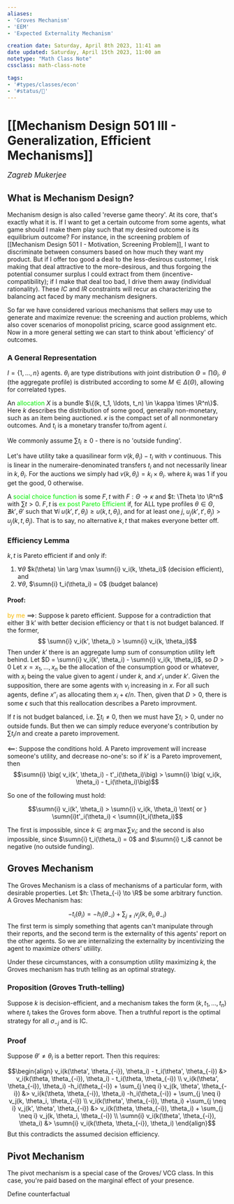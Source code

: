 ```yaml
---
aliases:
- 'Groves Mechanism'
- 'EEM'
- 'Expected Externality Mechanism'

creation date: Saturday, April 8th 2023, 11:41 am
date updated: Saturday, April 15th 2023, 11:00 am
notetype: "Math Class Note"
cssclass: math-class-note

tags: 
- '#types/classes/econ'
- '#status/🚧'
---
```


# [[Mechanism Design 501 III - Generalization, Efficient Mechanisms]]

<span style = "font-size:120%"><i >Zagreb Mukerjee </i></span>

## What is Mechanism Design?

Mechanism design is also called 'reverse game theory'. At its core, that's exactly what it is. If I want to get a certain outcome from some agents, what game should I make them play such that my desired outcome is its equilibrium outcome? For instance, in the screening problem of [[Mechanism Design 501 I - Motivation, Screening Problem]], I want to discriminate between consumers based on how much they want my product. But if I offer too good a deal to the less-desirous customer, I risk making that deal attractive to the more-desirous, and thus forgoing the potential consumer surplus I could extract from them (incentive-compatibility); if I make that deal too bad, I drive them away (individual rationality). These $IC$ and $IR$ constraints will recur as characterizing the balancing act faced by many mechanism designers. 

So far we have considered various mechanisms that sellers may use to generate and maximize revenue: the screening and auction problems, which also cover scenarios of monopolist pricing, scarce good assignment etc. Now in a more general setting we can start to think about 'efficiency' of outcomes. 

### A General Representation

$I = \{ 1, \ldots, n \}$ agents. $\theta_i$ are type distributions with joint distribution $\Theta = \prod \Theta_i$. $\theta$ (the aggregate profile) is distributed according to some $M \in \Delta(\Theta)$, allowing for correlated types. 

An <font color=gree>allocation</font> $X$ is a bundle $\{(k, t_1, \ldots, t_n) \in \kappa \times \R^n\}$. Here $k$ describes the distribution of some good, generally non-monetary, such as an item being auctioned. $\kappa$ is the compact set of all nonmonetary outcomes. And $t_i$ is a monetary transfer to/from agent $i$. 

We commonly assume $\sum t_i \geq 0$ - there is no 'outside funding'. 

Let's have utility take a quasilinear form $v(k, \theta_i) - t_i$ with $v$ continuous. This is linear in the numeraire-denominated transfers $t_i$ and not necessarily linear in $k, \theta_i$. For the auctions we simply had $v(k, \theta_i) = k_i \times \theta_i$. where $k_i$ was $1$ if you get the good, $0$ otherwise. 

A <font color=gree>social choice function</font> is some $F, t$ with $F: \Theta \to \kappa$ and $t: \Theta \to \R^n$ with $\sum t > 0$. $F,t$ is <font color=gree>ex post Pareto Efficient</font> if, for ALL type profiles $\theta \in \Theta$, $\nexists k', \theta'$ such that $\forall i$ $u(k', t', \theta_i) \geq u(k, t, \theta_i)$, and for at least one $j$, $u_j(k', t', \theta_j) > u_j(k, t, \theta_j)$. That is to say, no alternative $k, t$ that makes everyone better off. 


### Efficiency Lemma

$k, t$ is Pareto efficient if and only if: 
1) $\forall \theta$ $k(\theta) \in \arg \max \sumn{i} v_i(k, \theta_i)$ (decision efficient), and 
2) $\forall \theta$, $\sumn{i} t_i(\theta_i) = 0$ (budget balance)

#### Proof:
<font color=#F7B801>by me</font>
$\implies$: Suppose k pareto efficient. Suppose for a contradiction that either ∃ k′ with better decision efficiency or that t is not budget balanced. If the former, 
$$ \sumn{i} v_i(k', \theta_i) > \sumn{i} v_i(k, \theta_i)$$ Then under $k'$ there is an aggregate lump sum of consumption utility left behind. Let $D = \sumn{i} v_i(k', \theta_i) - \sumn{i} v_i(k, \theta_i)$, so $D > 0$ Let $x = x_1, \ldots, x_n$ be the allocation of the consumption good or whatever, with $x_i$ being the value given to agent $i$ under $k$, and $x'_i$ under $k'$. Given the supposition, there are some agents with $v_i$ increasing in $x$. For all such agents, define $x''_i$ as allocating them $x_i + \epsilon/n$. Then, given that $D>0$, there is some $\epsilon$ such that this reallocation describes a Pareto improvment. 

If $t$ is not budget balanced, i.e. $\sum t_i \neq 0$, then we must have $\sum t_i > 0$, under no outside funds. But then we can simply reduce everyone's contribution by $\sum t_i/n$ and create a pareto improvement. 

$\impliedby$: Suppose the conditions hold. A Pareto improvement will increase someone's utility, and decrease no-one's: so if $k'$ is a Pareto improvement, then 
$$\sumn{i} \big( v_i(k', \theta_i) - t'_i(\theta_i)\big) > \sumn{i} \big( v_i(k, \theta_i) - t_i(\theta_i)\big)$$

So one of the following must hold: 

$$\sumn{i} v_i(k', \theta_i) > \sumn{i} v_i(k, \theta_i) \text{ or } \sumn{i}t'_i(\theta_i)  < \sumn{i}t_i(\theta_i)$$

The first is impossible, since $k \in \arg \max \sum v_i$; and the second is also impossible, since $\sumn{i} t_i(\theta_i) = 0$ and $\sumn{i} t_i$ cannot be negative (no outside funding). 



## Groves Mechanism

The Groves Mechanism is a class of mechanisms of a particular form, with desirable properties. Let $h: \Theta_{-i} \to \R$ be some arbitrary function. A Groves Mechanism has: 

$$ -t_i(\theta_i) = -h_i(\theta_{-i}) + \sum_{j \neq i} v_j(k, \theta_i, \theta_{-i}) $$
The first term is simply something that agents can't manipulate through their reports, and the second term is the externality of this agents' report on the other agents. So we are internalizing the externality by incentivizing the agent to maximize others' utiility. 

Under these circumstances, with a consumption utility maximizing $k$, the Groves mechanism has truth telling as an optimal strategy. 

### Proposition (Groves Truth-telling)

Suppose $k$ is decision-efficient, and a mechanism takes the form $(k, t_1, \ldots, t_n)$ where $t_i$ takes the Groves form above. Then a truthful report is the optimal strategy for all $\sigma_{-j}$ and is IC. 

### Proof
Suppose $\theta' \neq \theta_i$ is a better report. Then this requires: 

$$\begin{align}
v_i(k(\theta', \theta_{-i}), \theta_i) - t_i(\theta', \theta_{-i}) &> v_i(k(\theta, \theta_{-i}), \theta_i) - t_i(\theta, \theta_{-i}) \\
v_i(k(\theta', \theta_{-i}), \theta_i) -h_i(\theta_{-i}) + \sum_{j \neq i} v_j(k, \theta', \theta_{-i}) &> v_i(k(\theta, \theta_{-i}), \theta_i) -h_i(\theta_{-i}) + \sum_{j \neq i} v_j(k, \theta_i, \theta_{-i}) \\
v_i(k(\theta', \theta_{-i}), \theta_i) +\sum_{j \neq i} v_j(k', \theta', \theta_{-i}) &> v_i(k(\theta, \theta_{-i}), \theta_i)  + \sum_{j \neq i} v_j(k, \theta_i, \theta_{-i}) \\
\sumn{i} v_i(k(\theta', \theta_{-i}), \theta_i) &>  \sumn{i} v_i(k(\theta, \theta_{-i}), \theta_i)
\end{align}$$
But this contradicts the assumed decision efficiency. 


## Pivot Mechanism

The pivot mechanism is a special case of the Groves/ VCG class. In this case, you're paid based on the marginal effect of your presence. 

Define counterfactual 